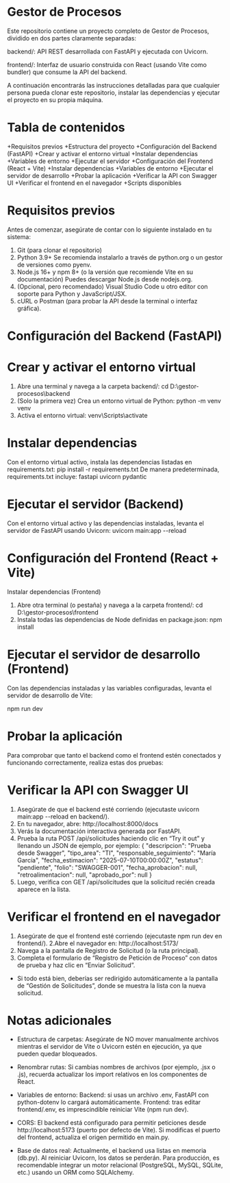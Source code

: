 # Gestor de Procesos

Este repositorio contiene un proyecto completo de Gestor de Procesos, dividido en dos partes claramente separadas:

backend/: API REST desarrollada con FastAPI y ejecutada con Uvicorn.

frontend/: Interfaz de usuario construida con React (usando Vite como bundler) que consume la API del backend.

A continuación encontrarás las instrucciones detalladas para que cualquier persona pueda clonar este repositorio, instalar las dependencias y ejecutar el proyecto en su propia máquina.

# Tabla de contenidos

+Requisitos previos
+Estructura del proyecto
+Configuración del Backend (FastAPI)
  +Crear y activar el entorno virtual
  +Instalar dependencias
  +Variables de entorno
  +Ejecutar el servidor
+Configuración del Frontend (React + Vite)
  +Instalar dependencias
  +Variables de entorno
  +Ejecutar el servidor de desarrollo
+Probar la aplicación
  +Verificar la API con Swagger UI
  +Verificar el frontend en el navegador
+Scripts disponibles

# Requisitos previos

Antes de comenzar, asegúrate de contar con lo siguiente instalado en tu sistema:
1. Git (para clonar el repositorio)
2. Python 3.9+
  Se recomienda instalarlo a través de python.org o un gestor de versiones como pyenv.  
3. Node.js 16+ y npm 8+ (o la versión que recomiende Vite en su documentación)
  Puedes descargar Node.js desde nodejs.org.
4. (Opcional, pero recomendado) Visual Studio Code u otro editor con soporte para Python y JavaScript/JSX.
5. cURL o Postman (para probar la API desde la terminal o interfaz gráfica).

# Configuración del Backend (FastAPI)
# Crear y activar el entorno virtual

1. Abre una terminal y navega a la carpeta backend/:
  cd D:\gestor-procesos\backend
2. (Solo la primera vez) Crea un entorno virtual de Python:
  python -m venv venv
3. Activa el entorno virtual:
  venv\Scripts\activate

# Instalar dependencias
Con el entorno virtual activo, instala las dependencias listadas en requirements.txt:
  pip install -r requirements.txt
De manera predeterminada, requirements.txt incluye:
  fastapi
  uvicorn
  pydantic

# Ejecutar el servidor (Backend)
Con el entorno virtual activo y las dependencias instaladas, levanta el servidor de FastAPI usando Uvicorn:
uvicorn main:app --reload

# Configuración del Frontend (React + Vite)

Instalar dependencias (Frontend)
1. Abre otra terminal (o pestaña) y navega a la carpeta frontend/:
  cd D:\gestor-procesos\frontend
2. Instala todas las dependencias de Node definidas en package.json:
  npm install


# Ejecutar el servidor de desarrollo (Frontend)

Con las dependencias instaladas y las variables configuradas, levanta el servidor de desarrollo de Vite:

npm run dev

# Probar la aplicación

Para comprobar que tanto el backend como el frontend estén conectados y funcionando correctamente, realiza estas dos pruebas:

# Verificar la API con Swagger UI

1. Asegúrate de que el backend esté corriendo (ejecutaste uvicorn main:app --reload en backend/).
2. En tu navegador, abre:
  http://localhost:8000/docs
3. Verás la documentación interactiva generada por FastAPI.
4. Prueba la ruta POST /api/solicitudes haciendo clic en “Try it out” y llenando un JSON de ejemplo, por ejemplo:
  {
  "descripcion": "Prueba desde Swagger",
  "tipo_area": "TI",
  "responsable_seguimiento": "María García",
  "fecha_estimacion": "2025-07-10T00:00:00Z",
  "estatus": "pendiente",
  "folio": "SWAGGER-001",
  "fecha_aprobacion": null,
  "retroalimentacion": null,
  "aprobado_por": null
}
5. Luego, verifica con GET /api/solicitudes que la solicitud recién creada aparece en la lista.

# Verificar el frontend en el navegador
1. Asegúrate de que el frontend esté corriendo (ejecutaste npm run dev en frontend/).
2.Abre el navegador en:
  http://localhost:5173/
3. Navega a la pantalla de Registro de Solicitud (o la ruta principal).
4. Completa el formulario de “Registro de Petición de Proceso” con datos de prueba y haz clic en “Enviar Solicitud”.
  - Si todo está bien, deberías ser redirigido automáticamente a la pantalla de “Gestión de Solicitudes”, donde se muestra la lista con la nueva solicitud.

# Notas adicionales

- Estructura de carpetas: Asegúrate de NO mover manualmente archivos mientras el servidor de Vite o Uvicorn estén en ejecución, ya que pueden quedar bloqueados.
  
- Renombrar rutas: 
    Si cambias nombres de archivos (por ejemplo, .jsx o .js), recuerda actualizar los import relativos en los componentes de React.
  
- Variables de entorno:
    Backend: si usas un archivo .env, FastAPI con python-dotenv lo cargará automáticamente.
    Frontend: tras editar frontend/.env, es imprescindible reiniciar Vite (npm run dev).
  
- CORS: El backend está configurado para permitir peticiones desde http://localhost:5173 (puerto por defecto de Vite). Si modificas el puerto del frontend, actualiza el origen permitido en main.py.
  
- Base de datos real: Actualmente, el backend usa listas en memoria (db.py). Al reiniciar Uvicorn, los datos se perderán. Para producción, es recomendable integrar un motor relacional (PostgreSQL, MySQL, SQLite, etc.) usando un ORM como SQLAlchemy.





